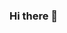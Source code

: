### Hi there 👋

<!--
**luismiguel912/luismiguel912** is a ✨ _special_ ✨ repository because its `README.md` (this file) appears on your GitHub profile.

### Ingeniero de Software, Dispuesto a aprender nuevas cosas investigar, asesorar y diseñar, y capacidades por la programación, redes, diseño y a todo lo referente a la tecnología y su aplicación.
ll
ll

Here are some ideas to get you started:

- 🔭 I’m currently working on ...
- 🌱 I’m currently learning ...
- 👯 I’m looking to collaborate on ...
- 🤔 I’m looking for help with ...
- 💬 Ask me about ...
- 📫 How to reach me: ...
- 😄 Pronouns: ...
- ⚡ Fun fact: ...
-->
